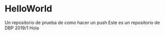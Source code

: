 # HelloWorld
Un repositorio de prueba de como hacer un push
Este es un repositorio de DBP 2019/1
Hola